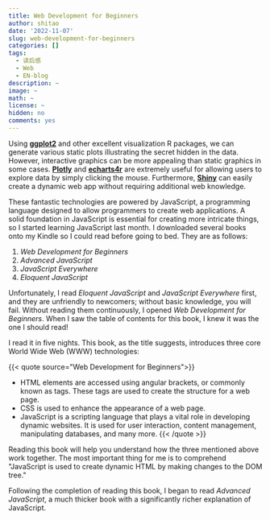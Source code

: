 ```yaml
---
title: Web Development for Beginners
author: shitao
date: '2022-11-07'
slug: web-development-for-beginners
categories: []
tags:
  - 读后感
  - Web
  - EN-blog
description: ~
image: ~
math: ~
license: ~
hidden: no
comments: yes
---
```


Using [**ggplot2**](https://ggplot2.tidyverse.org/) and other excellent visualization R packages, we can generate various static plots illustrating the secret hidden in the data. However, interactive graphics can be more appealing than static graphics in some cases. [**Plotly**](https://plotly.com/r/) and [**echarts4r**](https://echarts4r.john-coene.com/) are extremely useful for allowing users to explore data by simply clicking the mouse. Furthermore, [**Shiny**](https://shiny.rstudio.com/) can easily create a dynamic web app without requiring additional web knowledge.

These fantastic technologies are powered by JavaScript, a programming language designed to allow programmers to create web applications. A solid foundation in JavaScript is essential for creating more intricate things, so I started learning JavaScript last month. I downloaded several books onto my Kindle so I could read before going to bed. They are as follows:

1. *Web Development for Beginners*
1. *Advanced JavaScript*
1. *JavaScript Everywhere*
1. *Eloquent JavaScript*

Unfortunately, I read *Eloquent JavaScript* and *JavaScript Everywhere* first, and they are unfriendly to newcomers; without basic knowledge, you will fail. Without reading them continuously, I opened *Web Development for Beginners*. When I saw the table of contents for this book, I knew it was the one I should read!

I read it in five nights. This book, as the title suggests, introduces three core World Wide Web (WWW) technologies:

{{< quote source="Web Development for Beginners">}}
- HTML elements are accessed using angular brackets, or commonly known as tags. These tags are used to create the structure for a web page.
- CSS is used to enhance the appearance of a web page.
- JavaScript is a scripting language that plays a vital role in developing dynamic websites. It is used for user interaction, content management, manipulating databases, and many more.
{{< /quote >}}

Reading this book will help you understand how the three mentioned above work together. The most important thing for me is to comprehend "JavaScript is used to create dynamic HTML by making changes to the DOM tree."

Following the completion of reading this book, I began to read *Advanced JavaScript*, a much thicker book with a significantly richer explanation of JavaScript.
